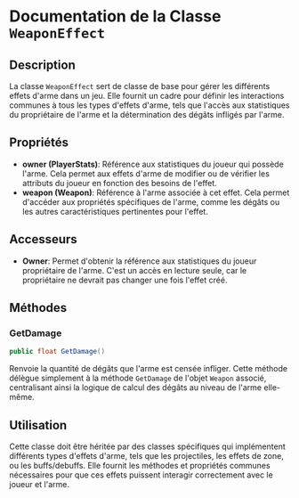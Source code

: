 # Documentation de la Classe `WeaponEffect`

## Description

La classe `WeaponEffect` sert de classe de base pour gérer les différents effets d'arme dans un jeu. Elle fournit un cadre pour définir les interactions communes à tous les types d'effets d'arme, tels que l'accès aux statistiques du propriétaire de l'arme et la détermination des dégâts infligés par l'arme.

## Propriétés

- **owner (PlayerStats)**: Référence aux statistiques du joueur qui possède l'arme. Cela permet aux effets d'arme de modifier ou de vérifier les attributs du joueur en fonction des besoins de l'effet.
- **weapon (Weapon)**: Référence à l'arme associée à cet effet. Cela permet d'accéder aux propriétés spécifiques de l'arme, comme les dégâts ou les autres caractéristiques pertinentes pour l'effet.

## Accesseurs

- **Owner**: Permet d'obtenir la référence aux statistiques du joueur propriétaire de l'arme. C'est un accès en lecture seule, car le propriétaire ne devrait pas changer une fois l'effet créé.

## Méthodes

### GetDamage

```csharp
public float GetDamage()
```
Renvoie la quantité de dégâts que l'arme est censée infliger. Cette méthode délègue simplement à la méthode `GetDamage` de l'objet `Weapon` associé, centralisant ainsi la logique de calcul des dégâts au niveau de l'arme elle-même.

## Utilisation

Cette classe doit être héritée par des classes spécifiques qui implémentent différents types d'effets d'arme, tels que les projectiles, les effets de zone, ou les buffs/debuffs. Elle fournit les méthodes et propriétés communes nécessaires pour que ces effets puissent interagir correctement avec le joueur et l'arme.

